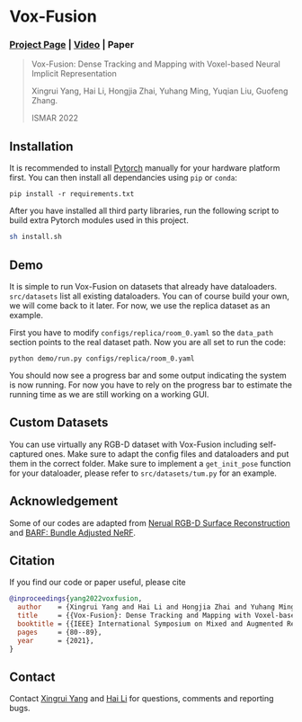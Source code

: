 # Vox-Fusion

### [Project Page](https://xingruiy.github.io/vox-fusion/) | [Video](https://youtu.be/Prp28y1b2Qs) | Paper


> Vox-Fusion: Dense Tracking and Mapping with Voxel-based Neural Implicit Representation 
> 
> Xingrui Yang, Hai Li, Hongjia Zhai, Yuhang Ming, Yuqian Liu, Guofeng Zhang. 
> 
> ISMAR 2022
> 


## Installation

It is recommended to install [Pytorch](https://pytorch.org/get-started/locally/) manually for your hardware platform first. You can then install all dependancies using `pip` or `conda`:

```
pip install -r requirements.txt
```

After you have installed all third party libraries, run the following script to build extra Pytorch modules used in this project.

```bash
sh install.sh
```

## Demo

It is simple to run Vox-Fusion on datasets that already have dataloaders. `src/datasets` list all existing dataloaders. You can of course build your own, we will come back to it later. For now, we use the replica dataset as an example. 

First you have to modify `configs/replica/room_0.yaml` so the `data_path` section points to the real dataset path. Now you are all set to run the code:

```
python demo/run.py configs/replica/room_0.yaml
```

You should now see a progress bar and some output indicating the system is now running. For now you have to rely on the progress bar to estimate the running time as we are still working on a working GUI.

## Custom Datasets

You can use virtually any RGB-D dataset with Vox-Fusion including self-captured ones. Make sure to adapt the config files and dataloaders and put them in the correct folder. Make sure to implement a `get_init_pose` function for your dataloader, please refer to `src/datasets/tum.py` for an example.

## Acknowledgement

Some of our codes are adapted from [Nerual RGB-D Surface Reconstruction](https://dazinovic.github.io/neural-rgbd-surface-reconstruction/) and [BARF: Bundle Adjusted NeRF](https://github.com/chenhsuanlin/bundle-adjusting-NeRF/blob/main/camera.py).

## Citation

If you find our code or paper useful, please cite

```bibtex
@inproceedings{yang2022voxfusion,
  author    = {Xingrui Yang and Hai Li and Hongjia Zhai and Yuhang Ming and Yuqian Liu and Guofeng Zhang},
  title     = {{Vox-Fusion}: Dense Tracking and Mapping with Voxel-based Neural Implicit Representation},
  booktitle = {{IEEE} International Symposium on Mixed and Augmented Reality, {ISMAR}},
  pages     = {80--89},
  year      = {2021},
}
```

## Contact
Contact [Xingrui Yang](mailto:xingruiy@gmail.com) and [Hai Li](mailto:gary_li@zju.edu.cn) for questions, comments and reporting bugs.

